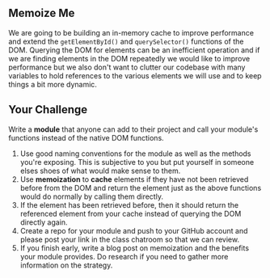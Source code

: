 ## Memoize Me
We are going to be building an in-memory cache to improve performance and extend the `getElementById()` and `querySelector()` functions of the DOM. Querying the DOM for elements can be an inefficient operation and if we are finding elements in the DOM repeatedly we would like to improve performance but we also don't want to clutter our codebase with many variables to hold references to the various elements we will use and to keep things a bit more dynamic.

## Your Challenge
Write a __module__ that anyone can add to their project and call your module's functions instead of the native DOM functions.

1. Use good naming conventions for the module as well as the methods you're exposing. This is subjective to you but put yourself in someone elses shoes of what would make sense to them.
2. Use __memoization__ to __cache__ elements if they have not been retrieved before from the DOM and return the element just as the above functions would do normally by calling them directly.
3. If the element has been retrieved before, then it should return the referenced element from your cache instead of querying the DOM directly again.
4. Create a repo for your module and push to your GitHub account and please post your link in the class chatroom so that we can review.
5. If you finish early, write a blog post on memoization and the benefits your module provides. Do research if you need to gather more information on the strategy.
